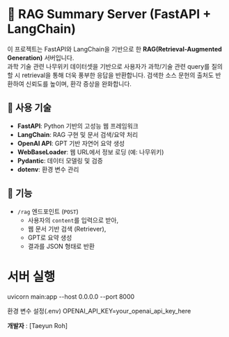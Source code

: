 # 🧠 RAG Summary Server (FastAPI + LangChain)

이 프로젝트는 FastAPI와 LangChain을 기반으로 한 **RAG(Retrieval-Augmented Generation)** 서버입니다.  
과학 기술 관련 나무위키 데이터셋을 기반으로 사용자가 과학/기술 관련 query를 질의할 시 retrieval을 통해 더욱 풍부한 응답을 반환합니다.
검색한 소스 문헌의 출처도 반환하여 신뢰도를 높이며, 환각 증상을 완화합니다.

## 🔧 사용 기술

- **FastAPI**: Python 기반의 고성능 웹 프레임워크
- **LangChain**: RAG 구현 및 문서 검색/요약 처리
- **OpenAI API**: GPT 기반 자연어 요약 생성
- **WebBaseLoader**: 웹 URL에서 정보 로딩 (예: 나무위키)
- **Pydantic**: 데이터 모델링 및 검증
- **dotenv**: 환경 변수 관리

## 🚀 기능

- `/rag` 엔드포인트 (`POST`)
  - 사용자의 `content`를 입력으로 받아,
  - 웹 문서 기반 검색 (Retriever),
  - GPT로 요약 생성
  - 결과를 JSON 형태로 반환

# 서버 실행

uvicorn main:app --host 0.0.0.0 --port 8000

환경 변수 설정(.env)
OPENAI_API_KEY=your_openai_api_key_here

**개발자** : [Taeyun Roh]
